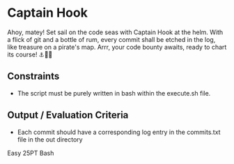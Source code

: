 # Captain Hook

Ahoy, matey! Set sail on the code seas with Captain Hook at the helm. With a flick of git and a bottle of rum, every commit shall be etched in the log, like treasure on a pirate's map. Arrr, your code bounty awaits, ready to chart its course! ⚓🏴‍☠️

## Constraints

- The script must be purely written in bash within the execute.sh file.

## Output / Evaluation Criteria

- Each commit should have a corresponding log entry in the commits.txt file in the out directory

Easy 25PT Bash
